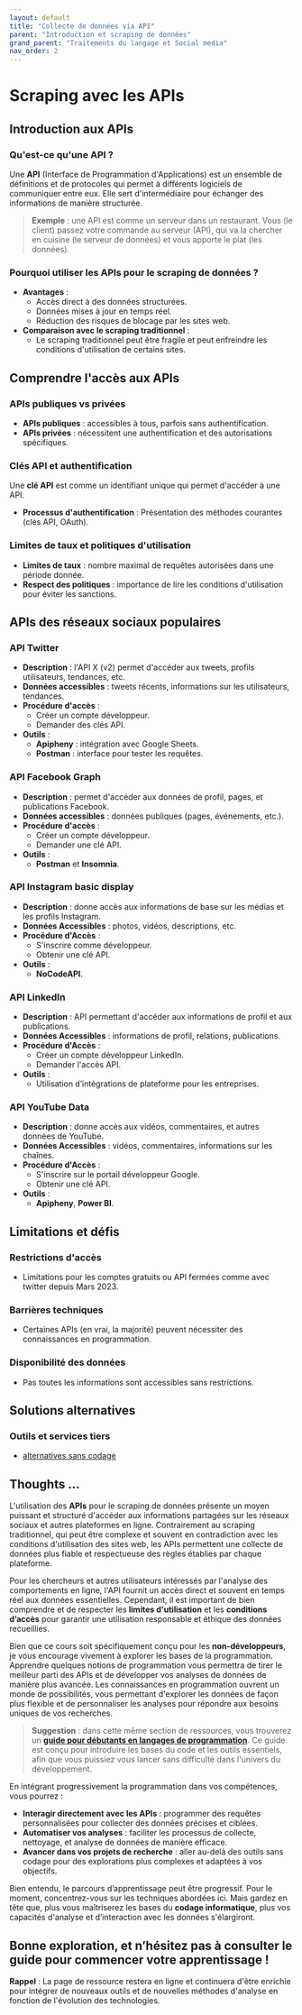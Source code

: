 ```yaml
---
layout: default
title: "Collecte de données via API"
parent: "Introduction et scraping de données"
grand_parent: "Traitements du langage et Social media"
nav_order: 2
---
```


# Scraping avec les APIs

## Introduction aux APIs

### Qu'est-ce qu'une API ?
Une **API** (Interface de Programmation d'Applications) est un ensemble de définitions et de protocoles qui permet à différents logiciels de communiquer entre eux. Elle sert d'intermédiaire pour échanger des informations de manière structurée.

> **Exemple** : une API est comme un serveur dans un restaurant. Vous (le client) passez votre commande au serveur (API), qui va la chercher en cuisine (le serveur de données) et vous apporte le plat (les données).

### Pourquoi utiliser les APIs pour le scraping de données ?
- **Avantages** :
  - Accès direct à des données structurées.
  - Données mises à jour en temps réel.
  - Réduction des risques de blocage par les sites web.
- **Comparaison avec le scraping traditionnel** :
  - Le scraping traditionnel peut être fragile et peut enfreindre les conditions d'utilisation de certains sites.

## Comprendre l'accès aux APIs

### APIs publiques vs privées
- **APIs publiques** : accessibles à tous, parfois sans authentification.
- **APIs privées** : nécessitent une authentification et des autorisations spécifiques.

### Clés API et authentification
Une **clé API** est comme un identifiant unique qui permet d'accéder à une API.
- **Processus d'authentification** : Présentation des méthodes courantes (clés API, OAuth).

### Limites de taux et politiques d'utilisation
- **Limites de taux** : nombre maximal de requêtes autorisées dans une période donnée.
- **Respect des politiques** : importance de lire les conditions d'utilisation pour éviter les sanctions.

## APIs des réseaux sociaux populaires

### API Twitter
- **Description** : l'API X (v2) permet d'accéder aux tweets, profils utilisateurs, tendances, etc.
- **Données accessibles** : tweets récents, informations sur les utilisateurs, tendances.
- **Procédure d'accès** : 
  - Créer un compte développeur.
  - Demander des clés API.
- **Outils** : 
  - **Apipheny** : intégration avec Google Sheets.
  - **Postman** : interface pour tester les requêtes.

### API Facebook Graph
- **Description** : permet d'accéder aux données de profil, pages, et publications Facebook.
- **Données accessibles** : données publiques (pages, événements, etc.).
- **Procédure d'accès** : 
  - Créer un compte développeur.
  - Demander une clé API.
- **Outils** : 
  - **Postman** et **Insomnia**.

### API Instagram basic display
- **Description** : donne accès aux informations de base sur les médias et les profils Instagram.
- **Données Accessibles** : photos, vidéos, descriptions, etc.
- **Procédure d'Accès** :
  - S'inscrire comme développeur.
  - Obtenir une clé API.
- **Outils** :
  - **NoCodeAPI**.

### API LinkedIn
- **Description** : API permettant d'accéder aux informations de profil et aux publications.
- **Données Accessibles** : informations de profil, relations, publications.
- **Procédure d'Accès** :
  - Créer un compte développeur LinkedIn.
  - Demander l'accès API.
- **Outils** : 
  - Utilisation d’intégrations de plateforme pour les entreprises.

### API YouTube Data
- **Description** : donne accès aux vidéos, commentaires, et autres données de YouTube.
- **Données Accessibles** : vidéos, commentaires, informations sur les chaînes.
- **Procédure d'Accès** :
  - S'inscrire sur le portail développeur Google.
  - Obtenir une clé API.
- **Outils** : 
  - **Apipheny**, **Power BI**.

## Limitations et défis

### Restrictions d'accès
- Limitations pour les comptes gratuits ou API fermées comme avec twitter depuis Mars 2023.

### Barrières techniques
- Certaines APIs (en vrai, la majorité) peuvent nécessiter des connaissances en programmation.

### Disponibilité des données
- Pas toutes les informations sont accessibles sans restrictions.

## Solutions alternatives

### Outils et services tiers
- [alternatives sans codage](Outils-sans-codage.html)

## Thoughts ...
L'utilisation des **APIs** pour le scraping de données présente un moyen puissant et structuré d'accéder aux informations partagées sur les réseaux sociaux et autres plateformes en ligne. Contrairement au scraping traditionnel, qui peut être complexe et souvent en contradiction avec les conditions d'utilisation des sites web, les APIs permettent une collecte de données plus fiable et respectueuse des règles établies par chaque plateforme.

Pour les chercheurs et autres utilisateurs intéressés par l'analyse des comportements en ligne, l'API fournit un accès direct et souvent en temps réel aux données essentielles. Cependant, il est important de bien comprendre et de respecter les **limites d'utilisation** et les **conditions d’accès** pour garantir une utilisation responsable et éthique des données recueillies.

Bien que ce cours soit spécifiquement conçu pour les **non-développeurs**, je vous encourage vivement à explorer les bases de la programmation. Apprendre quelques notions de programmation vous permettra de tirer le meilleur parti des APIs et de développer vos analyses de données de manière plus avancée. Les connaissances en programmation ouvrent un monde de possibilités, vous permettant d'explorer les données de façon plus flexible et de personnaliser les analyses pour répondre aux besoins uniques de vos recherches.

> **Suggestion** : dans cette même section de ressources, vous trouverez un [**guide pour débutants en langages de programmation**](..\..\programming\apprendre-programmer.html). Ce guide est conçu pour introduire les bases du code et les outils essentiels, afin que vous puissiez vous lancer sans difficulté dans l'univers du développement.

En intégrant progressivement la programmation dans vos compétences, vous pourrez :
- **Interagir directement avec les APIs** : programmer des requêtes personnalisées pour collecter des données précises et ciblées.
- **Automatiser vos analyses** : faciliter les processus de collecte, nettoyage, et analyse de données de manière efficace.
- **Avancer dans vos projets de recherche** : aller au-delà des outils sans codage pour des explorations plus complexes et adaptées à vos objectifs.

Bien entendu, le parcours d’apprentissage peut être progressif. Pour le moment, concentrez-vous sur les techniques abordées ici. Mais gardez en tête que, plus vous maîtriserez les bases du **codage informatique**, plus vos capacités d'analyse et d’interaction avec les données s'élargiront.

**Bonne exploration, et n’hésitez pas à consulter le guide pour commencer votre apprentissage !**
---
**Rappel** : La page de ressource restera en ligne et continuera d'être enrichie pour intégrer de nouveaux outils et de nouvelles méthodes d'analyse en fonction de l'évolution des technologies.


